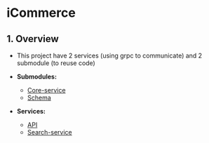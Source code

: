 # iCommerce

## 1. Overview

- This project have 2 services (using grpc to communicate) and 2 submodule (to reuse code)

- **Submodules:**
  - [Core-service](https://github.com/lethanhlong257/core-services)
  - [Schema](https://github.com/lethanhlong257/schema)

- **Services:**
  - [API](https://github.com/lethanhlong257/icommerce/blob/master/api/README.md)
  - [Search-service](https://github.com/lethanhlong257/icommerce/blob/master/search-service/README.md)
